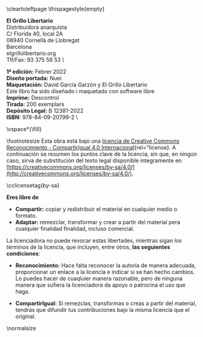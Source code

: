 \cleartoleftpage
\thispagestyle{empty}

**El Grillo Libertario** \
Distribuidora anarquista \
C/ Florida 40, local 2A  \
08940 Cornellà de Llobregat  \
Barcelona  \
elgrillolibertario.org  \
Tlf/Fax: 93 375 58 53  \

**1ª edición:** Febrer 2022 \
**Diseño portada:** Nuei \
**Maquetación:** David García Garzón y El Grillo Libertario  \
Este libro ha sido diseñado i maquetado con software libre \
**Imprime:** Descontrol   \
**Tirada:** 200 exemplars  \
**Depósito Legal:** B 12381-2022	\
**ISBN:** 978-84-09-20799-2 \

\vspace*{\fill}


\footnotesize
Esta obra está bajo una [licencia de Creative Commons Reconocimiento - CompartirIgual 4.0 Internacional](http://creativecommons.org/licenses/by-sa/4.0/){rel="license}.
A continuación se resumen los puntos clave de la licencia,
sin que, en ningún caso, sirva de substitución del texto legal
disponible integramente en [https://creativecommons.org/licenses/by-sa/4.0/](http://creativecommons.org/licenses/by-sa/4.0/).

\cclicensetag{by-sa}

**Eres libre de**

- **Compartir:** copiar y redistribuir el material en cualquier medio o formato.
- **Adaptar:** remezclar, transformar y crear a partir del material pera cualquier finalidad finalidad, incluso comercial.


La licenciadora no puede revocar estas libertades, mientras sigan los términos de la licencia,
que incluyen, entre otros, **las seguientes condiciones**:

- **Reconocimiento:**
Hace falta reconocer la autoría de manera adecuada, proporcionar un enlace a la licencia e indicar si se han hecho cambios.
Lo puedes hacer de cuaqluier manera razonable, pero de ninguna manera que sufiera la licenciadora da apoyo o patrocina el uso que haga.

- **CompartirIgual:**
Si remezclas, transformas o creas a partir del material,
tendrás que difundir tus contribuciones bajo la misma licencia que el original.

\normalsize






